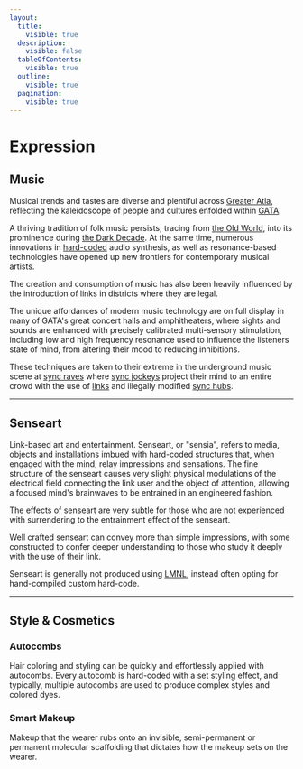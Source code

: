 ```yaml
---
layout:
  title:
    visible: true
  description:
    visible: false
  tableOfContents:
    visible: true
  outline:
    visible: true
  pagination:
    visible: true
---
```


# Expression

## **Music**

Musical trends and tastes are diverse and plentiful across [Greater Atla](../politics/greater-atla.md), reflecting the kaleidoscope of people and cultures enfolded within [GATA](../the-basics.md).

A thriving tradition of folk music persists, tracing from [the Old World](../../history/the-old-world.md), into its prominence during [the Dark Decade](../../history/the-dark-decade.md). At the same time, numerous innovations in [hard-coded](../../science-and-tech/hard-code.md) audio synthesis, as well as resonance-based technologies have opened up new frontiers for contemporary musical artists.

The creation and consumption of music has also been heavily influenced by the introduction of links in districts where they are legal.

The unique affordances of modern music technology are on full display in many of GATA's great concert halls and amphitheaters, where sights and sounds are enhanced with precisely calibrated multi-sensory stimulation, including low and high frequency resonance used to influence the listeners state of mind, from altering their mood to reducing inhibitions.

These techniques are taken to their extreme in the underground music scene at [sync raves](../underground-scene/sync-raves.md) where [sync jockeys](../underground-scene/sync-raves.md#sync-jockeys) project their mind to an entire crowd with the use of [links](../../science-and-tech/links.md) and illegally modified [sync hubs](../../science-and-tech/sync-hubs.md).

***

## **Senseart**

Link-based art and entertainment. Senseart, or "sensia", refers to media, objects and installations imbued with hard-coded structures that, when engaged with the mind, relay impressions and sensations. The fine structure of the senseart causes very slight physical modulations of the electrical field connecting the link user and the object of attention, allowing a focused mind's brainwaves to be entrained in an engineered fashion.

The effects of senseart are very subtle for those who are not experienced with surrendering to the entrainment effect of the senseart.

Well crafted senseart can convey more than simple impressions, with some constructed to confer deeper understanding to those who study it deeply with the use of their link.

Senseart is generally not produced using [LMNL](../../science-and-tech/hard-code.md#lmnl), instead often opting for hand-compiled custom hard-code.&#x20;

***

## **Style & Cosmetics**

### Autocombs

Hair coloring and styling can be quickly and effortlessly applied with autocombs. Every autocomb is hard-coded with a set styling effect, and typically, multiple autocombs are used to produce complex styles and colored dyes.

### Smart Makeup

Makeup that the wearer rubs onto an invisible, semi-permanent or permanent molecular scaffolding that dictates how the makeup sets on the wearer.
